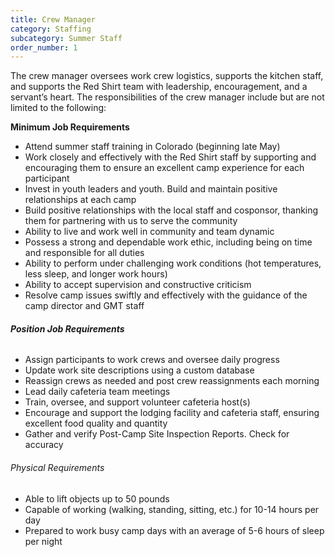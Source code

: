 ```yaml
---
title: Crew Manager
category: Staffing
subcategory: Summer Staff
order_number: 1
---
```


The crew manager oversees work crew logistics, supports the kitchen staff, and supports the Red Shirt team with leadership, encouragement, and a servant’s heart. The responsibilities of the crew manager include but are not limited to the following:

**Minimum Job Requirements**

<div><ul><li>Attend summer staff training in Colorado (beginning late May)</li><li>Work closely and effectively with the Red Shirt staff by supporting and encouraging them to ensure an excellent camp experience for each participant</li><li>Invest in youth leaders and youth. Build and maintain positive relationships at each camp</li><li>Build positive relationships with the local staff and cosponsor, thanking them for partnering with us to serve the community</li><li>Ability to live and work well in community and team dynamic</li><li>Possess a strong and dependable work ethic, including being on time and responsible for all duties</li><li>Ability to perform under challenging work conditions (hot temperatures, less sleep, and longer work hours)</li><li>Ability to accept supervision and constructive criticism</li><li>Resolve camp issues swiftly and effectively with the guidance of the camp director and GMT staff</li></ul><h6><strong>Position Job Requirements</strong></h6><ul><li>Assign participants to work crews and oversee daily progress</li><li>Update work site descriptions using a custom database</li><li>Reassign crews as needed and post crew reassignments each morning</li><li>Lead daily cafeteria team meetings</li><li>Train, oversee, and support volunteer cafeteria host(s)</li><li>Encourage and support the lodging facility and cafeteria staff, ensuring excellent food quality and quantity</li><li>Gather and verify Post-Camp Site Inspection Reports. Check for accuracy</li></ul><div><h6>Physical Requirements</h6><ul><li>Able to lift objects up to 50 pounds</li><li>Capable of working (walking, standing, sitting, etc.) for 10-14 hours per day</li><li>Prepared to work busy camp days with an average of 5-6 hours of sleep per night</li></ul></div></div>
